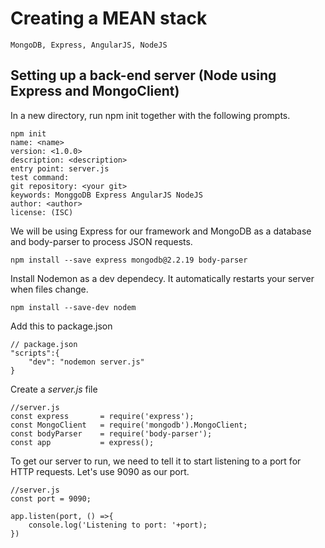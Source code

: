 # Creating a MEAN stack
    MongoDB, Express, AngularJS, NodeJS

## Setting up a back-end server (Node using Express and MongoClient)

In a new directory, run npm init together with the following prompts.

    npm init
    name: <name>
    version: <1.0.0>
    description: <description>
    entry point: server.js
    test command:
    git repository: <your git>
    keywords: MonggoDB Express AngularJS NodeJS
    author: <author>
    license: (ISC)

We will be using Express for our framework and MongoDB as a database and
body-parser to process JSON requests.

    npm install --save express mongodb@2.2.19 body-parser

Install Nodemon as a dev dependecy. It automatically restarts your server when files change.

    npm install --save-dev nodem

Add this to package.json

    // package.json
    "scripts":{
        "dev": "nodemon server.js"
    }

Create a *server.js* file
    
    //server.js
    const express       = require('express');
    const MongoClient   = require('mongodb').MongoClient;
    const bodyParser    = require('body-parser');
    const app           = express();

To get our server to run, we need to tell it to start listening to a port for HTTP requests.
Let's use 9090 as our port.

    //server.js
    const port = 9090;

    app.listen(port, () =>{
        console.log('Listening to port: '+port);
    })
